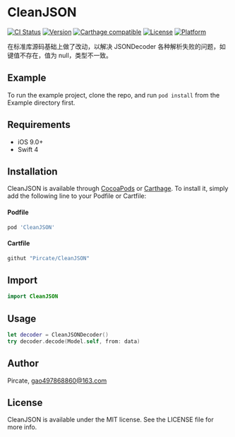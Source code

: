 # CleanJSON

[![CI Status](https://img.shields.io/travis/Pircate/CleanJSON.svg?style=flat)](https://travis-ci.org/Pircate/CleanJSON)
[![Version](https://img.shields.io/cocoapods/v/CleanJSON.svg?style=flat)](https://cocoapods.org/pods/CleanJSON)
[![Carthage compatible](https://img.shields.io/badge/Carthage-compatible-4BC51D.svg?style=flat)](https://github.com/Carthage/Carthage)
[![License](https://img.shields.io/cocoapods/l/CleanJSON.svg?style=flat)](https://cocoapods.org/pods/CleanJSON)
[![Platform](https://img.shields.io/cocoapods/p/CleanJSON.svg?style=flat)](https://cocoapods.org/pods/CleanJSON)


在标准库源码基础上做了改动，以解决 JSONDecoder 各种解析失败的问题，如键值不存在，值为 null，类型不一致。

## Example

To run the example project, clone the repo, and run `pod install` from the Example directory first.

## Requirements

* iOS 9.0+
* Swift 4

## Installation

CleanJSON is available through [CocoaPods](https://cocoapods.org) or [Carthage](https://github.com/Carthage/Carthage). To install
it, simply add the following line to your Podfile or Cartfile:

#### Podfile
```ruby
pod 'CleanJSON'
```
#### Cartfile
```ruby
githut "Pircate/CleanJSON"
```

## Import
```swift
import CleanJSON
```

## Usage
```swift
let decoder = CleanJSONDecoder()
try decoder.decode(Model.self, from: data)
```

## Author

Pircate, gao497868860@163.com

## License

CleanJSON is available under the MIT license. See the LICENSE file for more info.
